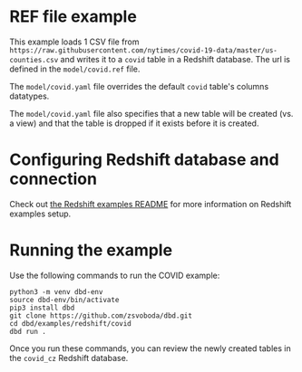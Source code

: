 # REF file example
This example loads 1 CSV file from `https://raw.githubusercontent.com/nytimes/covid-19-data/master/us-counties.csv` 
and writes it to a `covid` table in a Redshift database. The url is defined in the `model/covid.ref` file.

The `model/covid.yaml` file overrides the default `covid` table's columns datatypes.  

The `model/covid.yaml` file also specifies that a new table will be created (vs. a view) and that
the table is dropped if it exists before it is created.

# Configuring Redshift database and connection
Check out [the Redshift examples README](../README.md) for more information on Redshift examples setup. 

# Running the example
Use the following commands to run the COVID example:

```shell
python3 -m venv dbd-env
source dbd-env/bin/activate
pip3 install dbd
git clone https://github.com/zsvoboda/dbd.git
cd dbd/examples/redshift/covid
dbd run . 
```

Once you run these commands, you can review the newly created tables in the `covid_cz` Redshift database.
